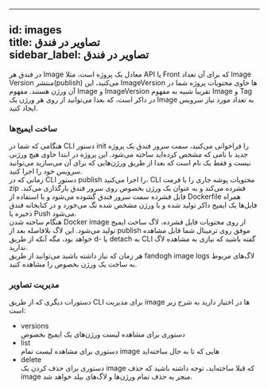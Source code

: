 
---  
id: images  
title: تصاویر در فندق  
sidebar_label: تصاویر در فندق  
---  
  
در فندق هر Image معادل یک پروژه است، مثلا API یا Front که برای آن تعداد Image Version منتشر(publish) می‌کنید، این ImageVersion ها حاوی محتویات پروژه شما در آن ورژن هستند.
مفهوم Image و ImageVersion تقریبا شبیه به مفهوم Image و Tag در داکر است، که بعدا می‌توانید از روی هر ورژن یک Image به تعداد مورد نیاز سرویس ایجاد کنید.
### ساخت ایمیج‌ها  
هنگامی که شما در CLI دستور init را فراخوانی می‌کنید، سمت سرور فندق یک پروژه جدید با نامی که مشخص کرده‌اید ساخته می‌شود. این پروژه در ابتدا حاوی هیچ ورژنی نیست و فقط یک نام است که بعدا از طریق ورژن‌هایی که برای آن می‌سازید می‌توانید سرویس خود را اجرا کنید.  
زمانی که در CLI دستور publish را اجرا می‌کنید، CLI محتویات پوشه جاری را با فرمت zip فشرده می‌کند و به عنوان یک ورژن بخصوص روی سرور فندق بارگذاری می‌کند. فایل فشرده سمت سرور فندق گشوده می‌شود و با استفاده از Dockerfile همراه فایل‌ها یک ایمیج داکر تولید شده و با ورژن مشخص شده تگ می‌خورد و در کتابخانه فندق ذخیره یا Push می‌شود.  
هنگام ساخته شدن Docker image از روی محتویات فایل فشرده، لاگ ساخت ایمیج تولید می‌شود. این لاگ بلافاصله بعد از publish موفق روی ترمینال شما قابل مشاهده خواهد بود، مگه آنکه از طریق d- یا detach به CLI گفته باشید که نیازی به مشاهده لاگ ندارید.  
هر زمان که نیاز داشته باشید می‌توانید از طریق fandogh image logs لاگ‌های مربوط به ساخت یک ورژن بخصوص را مشاهده کنید.  
### مدیریت تصاویر  
دستورات دیگری که از طریق CLI برای مدیریت image ها در اختیار دارید به شرح زیر است:  
* versions  
دستوری برای مشاهده لیست ورژن‌های یک ایمیج بخصوص  
* list  
دستوری برای مشاهده لیست تمام image هایی که تا به حال ساخته‌اید  
* delete  
دستوری برای حذف کردن یک image که قبلا ساخته‌اید، توجه داشته باشید که حذف image منجر به حذف تمام ورژن‌ها و لاگ‌های بیلد خواهد شد.
